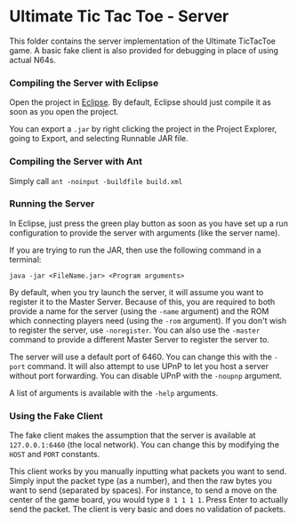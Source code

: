 # Ultimate Tic Tac Toe - Server

This folder contains the server implementation of the Ultimate TicTacToe game. A basic fake client is also provided for debugging in place of using actual N64s.

### Compiling the Server with Eclipse
Open the project in [Eclipse](https://www.eclipse.org). By default, Eclipse should just compile it as soon as you open the project.

You can export a `.jar` by right clicking the project in the Project Explorer, going to Export, and selecting Runnable JAR file.

### Compiling the Server with Ant
Simply call `ant -noinput -buildfile build.xml`

### Running the Server

In Eclipse, just press the green play button as soon as you have set up a run configuration to provide the server with arguments (like the server name).

If you are trying to run the JAR, then use the following command in a terminal:

```
java -jar <FileName.jar> <Program arguments>
```

By default, when you try launch the server, it will assume you want to register it to the Master Server. Because of this, you are required to both provide a name for the server (using the `-name` argument) and the ROM which connecting players need (using the `-rom` argument). If you don't wish to register the server, use `-noregister`. You can also use the `-master` command to provide a different Master Server to register the server to.

The server will use a default port of 6460. You can change this with the `-port` command. It will also attempt to use UPnP to let you host a server without port forwarding. You can disable UPnP with the `-noupnp` argument.

A list of arguments is available with the `-help` arguments.

### Using the Fake Client
The fake client makes the assumption that the server is available at `127.0.0.1:6460` (the local network). You can change this by modifying the `HOST` and `PORT` constants.

This client works by you manually inputting what packets you want to send. Simply input the packet type (as a number), and then the raw bytes you want to send (separated by spaces). For instance, to send a move on the center of the game board, you would type `8 1 1 1 1`. Press Enter to actually send the packet. The client is very basic and does no validation of packets. 